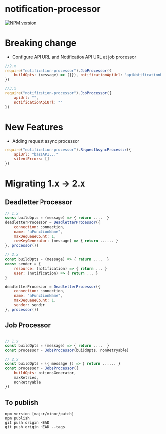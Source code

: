 # notification-processor

[![NPM version](https://badge.fury.io/js/notification-processor.png)](http://badge.fury.io/js/notification-processor)

# Breaking change
* Configure API URL and Notification API URL at job processor
```Javascript
//2.x
require("notification-processor").JobProcessor({
    buildOpts: (message) => ({}), notificationApiUrl: "apiNotificationUrl"
})

//3.x
require("notification-processor").JobProcessor({
    apiUrl: "",
    notificationApiUrl: ""
})
```


# New Features
* Adding request async processor

```Javascript
require("notification-processor").RequestAsyncProcessor({
    apiUrl: "baseAPI..."
    silentErrors: []
})
```

# Migrating 1.x -> 2.x

## Deadletter Processor
```Javascript
// 1.x
const buildOpts = (message) => { return ....  }
deadletterProcessor = DeadletterProcessor({
    connection: connection,
    name: "aFunctionName",
    maxDequeueCount: 1,
    rowKeyGenerator: (message) => { return ...... }
}, processor())

// 2.x
const buildOpts = (message) => { return ....  }
const sender = {
    resource: (notification) => { return ... }
    user: (notification) => { return ... }
}

deadletterProcessor = DeadletterProcessor({
    connection: connection,
    name: "aFunctionName",
    maxDequeueCount: 1,
    sender: sender
}, processor())

```

## Job Processor
```JavaScript

// 1.x
const buildOpts = (message) => { return ....  }
const processor = JobsProcessor(buildOpts, nonRetryable)

// 2.x
const buildOpts = ({ message }) => { return ...... }
const processor = JobsProcessor({
    buildOpts: optionsGenerator,
    maxRetries,
    nonRetryable
})
```

## To publish
```
npm version [major/minor/patch]
npm publish
git push origin HEAD
git push origin HEAD --tags
```